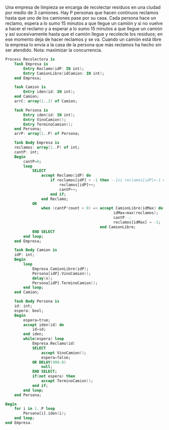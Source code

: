 Una empresa de limpieza se encarga de recolectar residuos en una ciudad por medio de 3 camiones. Hay P personas que hacen continuos reclamos hasta que uno de los camiones pase por su casa. Cada persona hace un reclamo, espera a lo sumo 15 minutos a que llegue un camión y si no vuelve a hacer el reclamo y a esperar a lo sumo 15 minutos a que llegue un camión y así sucesivamente hasta que el camión llegue y recolecte los residuos; en ese momento deja de hacer reclamos y se va. Cuando un camión está libre la empresa lo envía a la casa de la persona que más reclamos ha hecho sin ser atendido.
    Nota: maximizar la concurrencia.

``` ada
Process Recolectora is
    Task Empresa is
        Entry Reclamo(idP: IN int);
        Entry CamionLibre(idCamion: IN int);
    end Empresa;

    Task Camion is
        Entry iden(id: IN int);
    end Camion;
    arrC: array(1..3) of Camion;

    Task Persona is
        Entry iden(id: IN int);
        Entry VinoCamion();
        Entry TerminoCamion();
    end Persona;
    arrP: array(1..P) of Persona;

    Task Body Empresa is
    reclamos: array(1..P) of int;
    cantP: int;
    Begin
        cantP=0;
        loop
            SELECT
                accept Reclamo(idP) do
                    if reclamos[idP] > -1 then --{si reclamos[idP]=-1 entonces el reclamo de esa persona ya fue atendido}
                        reclamos[idP]++;
                        cantP++;
                    end if;
                end Reclamo;
            OR
                when (cantP'count > 0) => accept CamionLibre(idMax) do
                                                idMax=max(reclamos);
                                                cantP--;
                                                reclamos[idMax] = -1;
                                          end CamionLibre;
            END SELECT
        end loop;
    end Empresa;

    Task Body Camion is
    idP: int;
    Begin
        loop
            Empresa.CamionLibre(idP);
            Persona[idP].VinoCamion();
            delay(x);
            Persona[idP].TerminoCamion();
        end loop;
    end Camion;

    Task Body Persona is
    id: int;
    espera: bool;
    Begin
        espera=true;
        accept iden(id) do
            id=id;
        end iden;
        while(espera) loop
            Empresa.Reclamo(id)
            SELECT
                accept VinoCamion();
                espera=false;
            OR DELAY(900.0)
                null;
            END SELECT;
            if(not espera) then
                accept TerminoCamion();
            end if;
        end loop;
    end Persona;

Begin
    for i in 1..P loop
        Persona[i].iden(i);
    end loop;
end Empresa.
```